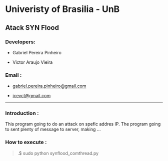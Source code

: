 # Univeristy of Brasilia - UnB

## 

## Atack SYN Flood

### Developers:

- Gabriel Pereira Pinheiro 

- Victor Araujo Vieira 

### Email :

- gabriel.pereira.pinheiro@gmail.com

- icevct@gmail.com

__________________________________________________________________________________________________________________________________________


### Introduction :

This program going to do an attack on spefic addres IP. The program going to sent plenty of message to server, making ...


### How to execute :

>.$ sudo python synflood_comthread.py

